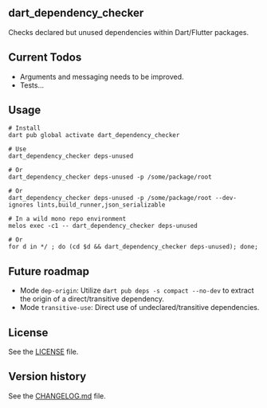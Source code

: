 ## dart_dependency_checker

Checks declared but unused dependencies within Dart/Flutter packages.

## Current Todos

- Arguments and messaging needs to be improved.
- Tests...

## Usage

```
# Install
dart pub global activate dart_dependency_checker

# Use
dart_dependency_checker deps-unused

# Or
dart_dependency_checker deps-unused -p /some/package/root

# Or
dart_dependency_checker deps-unused -p /some/package/root --dev-ignores lints,build_runner,json_serializable

# In a wild mono repo environment
melos exec -c1 -- dart_dependency_checker deps-unused

# Or
for d in */ ; do (cd $d && dart_dependency_checker deps-unused); done;
```

## Future roadmap

- Mode `dep-origin`: Utilize `dart pub deps -s compact --no-dev` to extract the origin of a direct/transitive dependency.
- Mode `transitive-use`: Direct use of undeclared/transitive dependencies.

## License

See the [LICENSE](LICENSE) file.

## Version history

See the [CHANGELOG.md](CHANGELOG.md) file.
